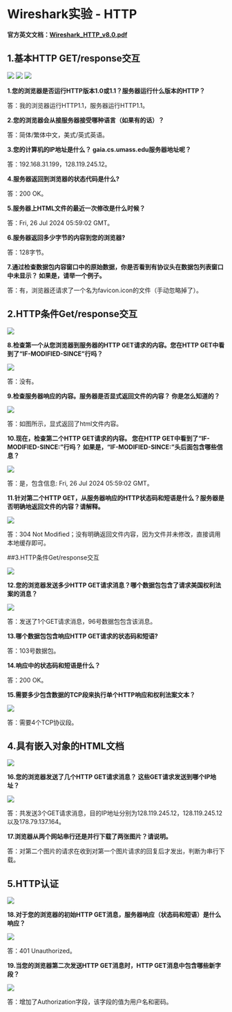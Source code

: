 # Wireshark实验 - HTTP

**官方英文文档：[Wireshark_HTTP_v8.0.pdf](https://www-net.cs.umass.edu/wireshark-labs/Wireshark_HTTP_v8.0.pdf)**

## 1.基本HTTP GET/response交互

<img src=".\Figure\HTTP-1.png" />

<img src=".\Figure\HTTP-1-1.png" />



<img src=".\Figure\HTTP-1-2.png" />

**1.您的浏览器是否运行HTTP版本1.0或1.1？服务器运行什么版本的HTTP？**

答：我的浏览器运行HTTP1.1，服务器运行HTTP1.1。

**2.您的浏览器会从接服务器接受哪种语言（如果有的话）？**

答：简体/繁体中文，美式/英式英语。

**3.您的计算机的IP地址是什么？ gaia.cs.umass.edu服务器地址呢？**

答：192.168.31.199，128.119.245.12。

**4.服务器返回到浏览器的状态代码是什么?**

答：200 OK。

**5.服务器上HTML文件的最近一次修改是什么时候？**

答：Fri, 26 Jul 2024 05:59:02 GMT。

**6.服务器返回多少字节的内容到您的浏览器?**

答：128字节。

**7.通过检查数据包内容窗口中的原始数据，你是否看到有协议头在数据包列表窗口中未显示？ 如果是，请举一个例子。**

答：有，浏览器还请求了一个名为favicon.icon的文件（手动忽略掉了）。

## 2.HTTP条件Get/response交互

<img src=".\Figure\HTTP-2.png" />

**8.检查第一个从您浏览器到服务器的HTTP GET请求的内容。您在HTTP GET中看到了“IF-MODIFIED-SINCE”行吗？**

<img src=".\Figure\HTTP-2-1.png" />

答：没有。

**9.检查服务器响应的内容。服务器是否显式返回文件的内容？ 你是怎么知道的？**

<img src=".\Figure\HTTP-2-2.png" />

答：如图所示，显式返回了html文件内容。

**10.现在，检查第二个HTTP GET请求的内容。 您在HTTP GET中看到了“IF-MODIFIED-SINCE:”行吗？ 如果是，“IF-MODIFIED-SINCE:”头后面包含哪些信息？**

<img src=".\Figure\HTTP-2-3.png" />

答：是，包含信息: Fri, 26 Jul 2024 05:59:02 GMT。

**11.针对第二个HTTP GET，从服务器响应的HTTP状态码和短语是什么？服务器是否明确地返回文件的内容？请解释。**

<img src=".\Figure\HTTP-2-4.png" />

答：304 Not Modified；没有明确返回文件内容，因为文件并未修改，直接调用本地缓存即可。

##3.HTTP条件Get/response交互

<img src=".\Figure\HTTP-3.png" />

**12.您的浏览器发送多少HTTP GET请求消息？哪个数据包包含了请求美国权利法案的消息？**

<img src=".\Figure\HTTP-3-1.png" />

答：发送了1个GET请求消息，96号数据包包含该消息。

**13.哪个数据包包含响应HTTP GET请求的状态码和短语?**

答：103号数据包。

**14.响应中的状态码和短语是什么？**

答：200 OK。

**15.需要多少包含数据的TCP段来执行单个HTTP响应和权利法案文本？**

<img src=".\Figure\HTTP-3-2.png" />

答：需要4个TCP协议段。

## 4.具有嵌入对象的HTML文档

<img src=".\Figure\HTTP-4.png" />

**16.您的浏览器发送了几个HTTP GET请求消息？ 这些GET请求发送到哪个IP地址？**

<img src=".\Figure\HTTP-4-1.png" />

答：共发送3个GET请求消息，目的IP地址分别为128.119.245.12，128.119.245.12以及178.79.137.164。

**17.浏览器从两个网站串行还是并行下载了两张图片？请说明。**

答：对第二个图片的请求在收到对第一个图片请求的回复后才发出，判断为串行下载。

## 5.HTTP认证

<img src=".\Figure\HTTP-5.png" />

**18.对于您的浏览器的初始HTTP GET消息，服务器响应（状态码和短语）是什么响应？**

<img src=".\Figure\HTTP-5-1.png" />

答：401 Unauthorized。

**19.当您的浏览器第二次发送HTTP GET消息时，HTTP GET消息中包含哪些新字段？**

<img src=".\Figure\HTTP-5-2.png" />

答：增加了Authorization字段，该字段的值为用户名和密码。